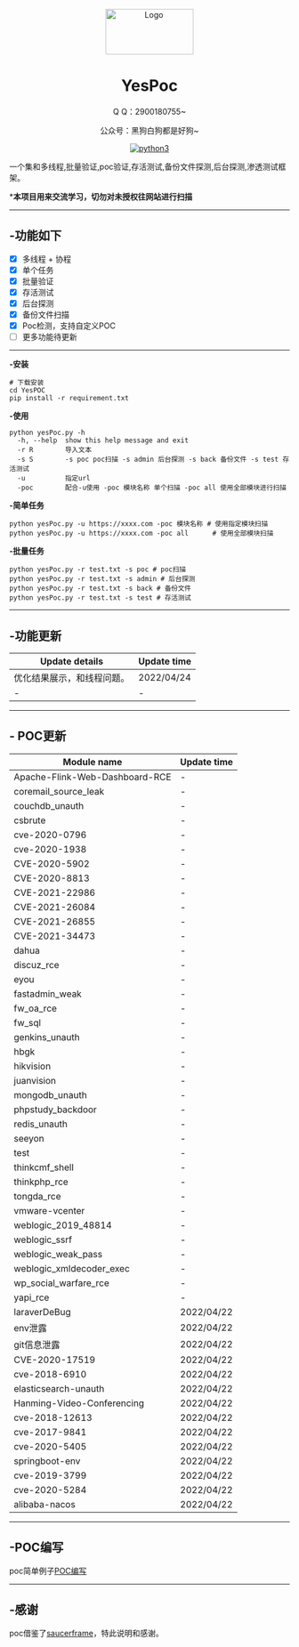 
<p align="center"><img src="https://qlogo4.store.qq.com/qzone/2900180755/2900180755/100?1640892599"
        alt="Logo" width="158" height="82" style="max-width: 100%;"></p>
<h1 align="center">YesPoc</h1>
<p align="center">Q   Q：2900180755~</p>
<p align="center">公众号：黑狗白狗都是好狗~</p>

<p align="center">
    <a href="https://www.python.org/">
        <img src="https://img.shields.io/badge/python-3-blue.svg" alt="python3" />
    </a>
</p>
一个集和多线程,批量验证,poc验证,存活测试,备份文件探测,后台探测,渗透测试框架。

***本项目用来交流学习，切勿对未授权往网站进行扫描**
___

## -功能如下 
- [x] 多线程 + 协程
- [x] 单个任务
- [x] 批量验证
- [x] 存活测试
- [x] 后台探测
- [x] 备份文件扫描
- [x] Poc检测，支持自定义POC
- [ ] 更多功能待更新

___
**-安装**
```
# 下载安装
cd YesPOC
pip install -r requirement.txt 
```
**-使用**

```
python yesPoc.py -h
  -h, --help  show this help message and exit
  -r R        导入文本
  -s S        -s poc poc扫描 -s admin 后台探测 -s back 备份文件 -s test 存活测试
  -u          指定url
  -poc        配合-u使用 -poc 模块名称 单个扫描 -poc all 使用全部模块进行扫描
```

**-简单任务**
```
python yesPoc.py -u https://xxxx.com -poc 模块名称 # 使用指定模块扫描
python yesPoc.py -u https://xxxx.com -poc all      # 使用全部模块扫描
```
**-批量任务**
```
python yesPoc.py -r test.txt -s poc # poc扫描
python yesPoc.py -r test.txt -s admin # 后台探测
python yesPoc.py -r test.txt -s back # 备份文件
python yesPoc.py -r test.txt -s test # 存活测试
```
___

## -功能更新
| Update details  | Update time          |              
| ------------- |:-------------|
| 优化结果展示，和线程问题。   |  2022/04/24  |
| -      |  -  | 
___

## - POC更新
| Module name        | Update time          |              
| ------------- |:-------------|
| Apache-Flink-Web-Dashboard-RCE      |  -  |
| coremail_source_leak      |  -  | 
| couchdb_unauth      |  -  | 
| csbrute      |  -  | 
| cve-2020-0796      |  -  | 
| cve-2020-1938      |  -  | 
| CVE-2020-5902      |  -  | 
| CVE-2020-8813      |  -  | 
| CVE-2021-22986      |  -  | 
| CVE-2021-26084      |  -  | 
| CVE-2021-26855      |  -  | 
| CVE-2021-34473      |  -  | 
| dahua      |  -  | 
| discuz_rce      |  -  | 
| eyou      |  -  | 
| fastadmin_weak      |  -  | 
| fw_oa_rce      |  -  | 
| fw_sql      |  -  | 
| genkins_unauth      |  -  | 
| hbgk      |  -  | 
| hikvision      |  -  | 
| juanvision      |  -  | 
| mongodb_unauth      |  -  | 
| phpstudy_backdoor      |  -  | 
| redis_unauth      |  -  | 
| seeyon      |  -  | 
| test      |  -  | 
| thinkcmf_shell      |  -  | 
| thinkphp_rce      |  -  | 
| tongda_rce      |  -  | 
| vmware-vcenter      |  -  | 
| weblogic_2019_48814      |  -  | 
| weblogic_ssrf      |  -  | 
| weblogic_weak_pass      |  -  | 
| weblogic_xmldecoder_exec      |  -  | 
| wp_social_warfare_rce      |  -  | 
| yapi_rce      |  -  | 
| laraverDeBug      |  2022/04/22  | 
| env泄露      |  2022/04/22  | 
| git信息泄露      |  2022/04/22  | 
| CVE-2020-17519      |  2022/04/22  | 
| cve-2018-6910      |  2022/04/22  | 
| elasticsearch-unauth      |  2022/04/22  | 
|Hanming-Video-Conferencing    |  2022/04/22  | 
|cve-2018-12613    |  2022/04/22  |
|cve-2017-9841    |  2022/04/22  |
|cve-2020-5405    |  2022/04/22  |
|springboot-env    |  2022/04/22  |
|cve-2019-3799    |  2022/04/22  |
|cve-2020-5284    |  2022/04/22  |
|alibaba-nacos    |  2022/04/22  |

___

## -POC编写
  poc简单例子[POC编写](https://github.com/saucer-man/saucerframe/wiki/poc%E7%BC%96%E5%86%99 "悬停显示")
___

## -感谢
  poc借鉴了[saucerframe](https://github.com/saucer-man/saucerframe "悬停显示")，特此说明和感谢。


